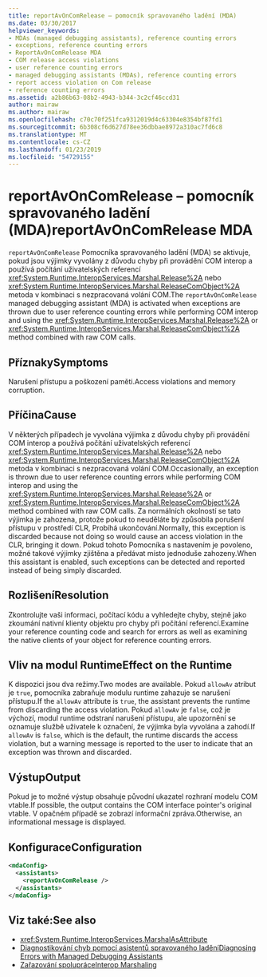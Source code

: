 ```yaml
---
title: reportAvOnComRelease – pomocník spravovaného ladění (MDA)
ms.date: 03/30/2017
helpviewer_keywords:
- MDAs (managed debugging assistants), reference counting errors
- exceptions, reference counting errors
- ReportAvOnComRelease MDA
- COM release access violations
- user reference counting errors
- managed debugging assistants (MDAs), reference counting errors
- report access violation on Com release
- reference counting errors
ms.assetid: a2b86b63-08b2-4943-b344-3c2cf46ccd31
author: mairaw
ms.author: mairaw
ms.openlocfilehash: c70c70f251fca9312019d4c63304e8354bf87fd1
ms.sourcegitcommit: 6b308cf6d627d78ee36dbbae8972a310ac7fd6c8
ms.translationtype: MT
ms.contentlocale: cs-CZ
ms.lasthandoff: 01/23/2019
ms.locfileid: "54729155"
---
```

# <a name="reportavoncomrelease-mda"></a><span data-ttu-id="2e3ac-102">reportAvOnComRelease – pomocník spravovaného ladění (MDA)</span><span class="sxs-lookup"><span data-stu-id="2e3ac-102">reportAvOnComRelease MDA</span></span>
<span data-ttu-id="2e3ac-103">`reportAvOnComRelease` Pomocníka spravovaného ladění (MDA) se aktivuje, pokud jsou výjimky vyvolány z důvodu chyby při provádění COM interop a používá počítání uživatelských referencí <xref:System.Runtime.InteropServices.Marshal.Release%2A> nebo <xref:System.Runtime.InteropServices.Marshal.ReleaseComObject%2A> metoda v kombinaci s nezpracovaná volání COM.</span><span class="sxs-lookup"><span data-stu-id="2e3ac-103">The `reportAvOnComRelease` managed debugging assistant (MDA) is activated when exceptions are thrown due to user reference counting errors while performing COM interop and using the <xref:System.Runtime.InteropServices.Marshal.Release%2A> or <xref:System.Runtime.InteropServices.Marshal.ReleaseComObject%2A> method combined with raw COM calls.</span></span>  
  
## <a name="symptoms"></a><span data-ttu-id="2e3ac-104">Příznaky</span><span class="sxs-lookup"><span data-stu-id="2e3ac-104">Symptoms</span></span>  
 <span data-ttu-id="2e3ac-105">Narušení přístupu a poškození paměti.</span><span class="sxs-lookup"><span data-stu-id="2e3ac-105">Access violations and memory corruption.</span></span>  
  
## <a name="cause"></a><span data-ttu-id="2e3ac-106">Příčina</span><span class="sxs-lookup"><span data-stu-id="2e3ac-106">Cause</span></span>  
 <span data-ttu-id="2e3ac-107">V některých případech je vyvolána výjimka z důvodu chyby při provádění COM interop a používá počítání uživatelských referencí <xref:System.Runtime.InteropServices.Marshal.Release%2A> nebo <xref:System.Runtime.InteropServices.Marshal.ReleaseComObject%2A> metoda v kombinaci s nezpracovaná volání COM.</span><span class="sxs-lookup"><span data-stu-id="2e3ac-107">Occasionally, an exception is thrown due to user reference counting errors while performing COM interop and using the <xref:System.Runtime.InteropServices.Marshal.Release%2A> or <xref:System.Runtime.InteropServices.Marshal.ReleaseComObject%2A> method combined with raw COM calls.</span></span> <span data-ttu-id="2e3ac-108">Za normálních okolností se tato výjimka je zahozena, protože pokud to neuděláte by způsobila porušení přístupu v prostředí CLR, Probíhá ukončování.</span><span class="sxs-lookup"><span data-stu-id="2e3ac-108">Normally, this exception is discarded because not doing so would cause an access violation in the CLR, bringing it down.</span></span> <span data-ttu-id="2e3ac-109">Pokud tohoto Pomocníka s nastavením je povoleno, možné takové výjimky zjištěna a předávat místo jednoduše zahozeny.</span><span class="sxs-lookup"><span data-stu-id="2e3ac-109">When this assistant is enabled, such exceptions can be detected and reported instead of being simply discarded.</span></span>  
  
## <a name="resolution"></a><span data-ttu-id="2e3ac-110">Rozlišení</span><span class="sxs-lookup"><span data-stu-id="2e3ac-110">Resolution</span></span>  
 <span data-ttu-id="2e3ac-111">Zkontrolujte vaši informaci, počítací kódu a vyhledejte chyby, stejně jako zkoumání nativní klienty objektu pro chyby při počítání referencí.</span><span class="sxs-lookup"><span data-stu-id="2e3ac-111">Examine your reference counting code and search for errors as well as examining the native clients of your object for reference counting errors.</span></span>  
  
## <a name="effect-on-the-runtime"></a><span data-ttu-id="2e3ac-112">Vliv na modul Runtime</span><span class="sxs-lookup"><span data-stu-id="2e3ac-112">Effect on the Runtime</span></span>  
 <span data-ttu-id="2e3ac-113">K dispozici jsou dva režimy.</span><span class="sxs-lookup"><span data-stu-id="2e3ac-113">Two modes are available.</span></span> <span data-ttu-id="2e3ac-114">Pokud `allowAv` atribut je `true`, pomocníka zabraňuje modulu runtime zahazuje se narušení přístupu.</span><span class="sxs-lookup"><span data-stu-id="2e3ac-114">If the `allowAv` attribute is `true`, the assistant prevents the runtime from discarding the access violation.</span></span> <span data-ttu-id="2e3ac-115">Pokud `allowAv` je `false`, což je výchozí, modul runtime odstraní narušení přístupu, ale upozornění se oznamuje službě uživatele k označení, že výjimka byla vyvolána a zahodí.</span><span class="sxs-lookup"><span data-stu-id="2e3ac-115">If `allowAv` is `false`, which is the default, the runtime discards the access violation, but a warning message is reported to the user to indicate that an exception was thrown and discarded.</span></span>  
  
## <a name="output"></a><span data-ttu-id="2e3ac-116">Výstup</span><span class="sxs-lookup"><span data-stu-id="2e3ac-116">Output</span></span>  
 <span data-ttu-id="2e3ac-117">Pokud je to možné výstup obsahuje původní ukazatel rozhraní modelu COM vtable.</span><span class="sxs-lookup"><span data-stu-id="2e3ac-117">If possible, the output contains the COM interface pointer's original vtable.</span></span> <span data-ttu-id="2e3ac-118">V opačném případě se zobrazí informační zpráva.</span><span class="sxs-lookup"><span data-stu-id="2e3ac-118">Otherwise, an informational message is displayed.</span></span>  
  
## <a name="configuration"></a><span data-ttu-id="2e3ac-119">Konfigurace</span><span class="sxs-lookup"><span data-stu-id="2e3ac-119">Configuration</span></span>  
  
```xml  
<mdaConfig>  
  <assistants>  
    <reportAvOnComRelease />  
  </assistants>  
</mdaConfig>  
```  
  
## <a name="see-also"></a><span data-ttu-id="2e3ac-120">Viz také:</span><span class="sxs-lookup"><span data-stu-id="2e3ac-120">See also</span></span>
- <xref:System.Runtime.InteropServices.MarshalAsAttribute>
- [<span data-ttu-id="2e3ac-121">Diagnostikování chyb pomocí asistentů spravovaného ladění</span><span class="sxs-lookup"><span data-stu-id="2e3ac-121">Diagnosing Errors with Managed Debugging Assistants</span></span>](../../../docs/framework/debug-trace-profile/diagnosing-errors-with-managed-debugging-assistants.md)
- [<span data-ttu-id="2e3ac-122">Zařazování spolupráce</span><span class="sxs-lookup"><span data-stu-id="2e3ac-122">Interop Marshaling</span></span>](../../../docs/framework/interop/interop-marshaling.md)
